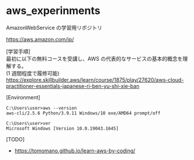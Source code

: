 # aws_experinments

AmazonWebService の学習用リポジトリ

https://aws.amazon.com/jp/

[学習手順]  
最初に以下の無料コースを受講し、AWS の代表的なサービスの基本的概念を理解する。  
(1 週間程度で履修可能)  
https://explore.skillbuilder.aws/learn/course/1875/play/27620/aws-cloud-practitioner-essentials-japanese-ri-ben-yu-shi-xie-ban

[Environment]

```
C:\Users\user>aws --version
aws-cli/2.5.6 Python/3.9.11 Windows/10 exe/AMD64 prompt/off

C:\Users\user>ver
Microsoft Windows [Version 10.0.19043.1645]
```

[TODO]

- https://tomomano.github.io/learn-aws-by-coding/
